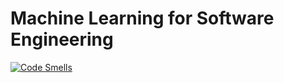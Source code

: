 # Machine Learning for Software Engineering
[![Code Smells](https://sonarcloud.io/api/project_badges/measure?project=Deliverable-ISW2&metric=code_smells)](https://sonarcloud.io/summary/overall?id=Zudel_Deliverable-ISW2)
